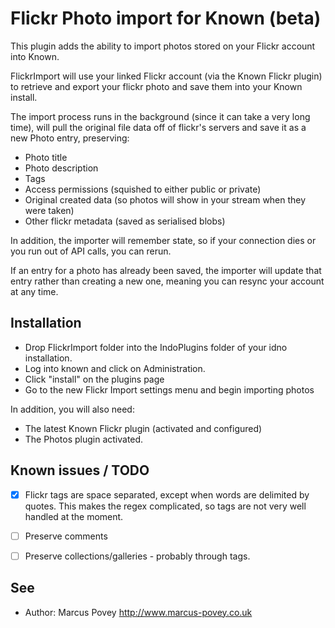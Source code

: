 Flickr Photo import for Known (beta)
====================================

This plugin adds the ability to import photos stored on your Flickr account into Known.

FlickrImport will use your linked Flickr account (via the Known Flickr plugin) to retrieve and export your 
flickr photo and save them into your Known install.

The import process runs in the background (since it can take a very long time), will pull the original file data off of flickr's servers and save it as a new Photo entry, preserving:

* Photo title
* Photo description
* Tags
* Access permissions (squished to either public or private)
* Original created data (so photos will show in your stream when they were taken)
* Other flickr metadata (saved as serialised blobs)

In addition, the importer will remember state, so if your connection dies or you run out of API calls, you can rerun. 

If an entry for a photo has already been saved, the importer will update that entry rather than creating a new one, meaning you can resync your account at any time.


Installation
------------

* Drop FlickrImport folder into the IndoPlugins folder of your idno installation.
* Log into known and click on Administration.
* Click "install" on the plugins page
* Go to the new Flickr Import settings menu and begin importing photos

In addition, you will also need:

* The latest Known Flickr plugin (activated and configured)
* The Photos plugin activated.

Known issues / TODO
-------------------

* [x] Flickr tags are space separated, except when words are delimited by quotes. This makes the regex complicated, so tags are not very well handled at the moment.
* [ ] Preserve comments
* [ ] Preserve collections/galleries - probably through tags.


See
---
 * Author: Marcus Povey <http://www.marcus-povey.co.uk> 

